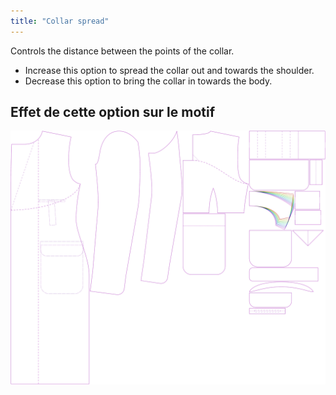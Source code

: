 ```yaml
---
title: "Collar spread"
---
```


Controls the distance between the points of the collar.

- Increase this option to spread the collar out and towards the shoulder.
- Decrease this option to bring the collar in towards the body.

## Effet de cette option sur le motif

![This image shows the effect of this option by superimposing several variants that have a different value for this option](carlton_collarspread_sample.svg "Effect of this option on the pattern")
